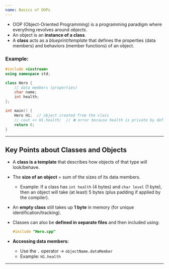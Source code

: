 ```yaml
---
name: Basics of OOPs
---
```



- OOP (Object-Oriented Programming) is a programming paradigm where everything revolves around _objects_.
- An object is an **instance of a class**.
- A **class** acts as a _blueprint/template_ that defines the properties (data members) and behaviors (member functions) of an object.
    

### Example:

```cpp
#include <iostream>
using namespace std;

class Hero {
    // data members (properties)
    char name;  
    int health; 
};

int main() {
    Hero H1;  // object created from the class
    // cout << H1.health;  // ❌ error because health is private by default
    return 0;
}
```

---

## Key Points about Classes and Objects

- A **class is a template** that describes how objects of that type will look/behave.

- The **size of an object** = sum of the sizes of its data members.

    - Example: If a class has `int health` (4 bytes) and `char level` (1 byte), then an object will take (at least) 5 bytes (plus padding if applied by the compiler).

- An **empty class** still takes up **1 byte** in memory (for unique identification/tracking).

- Classes can also be **defined in separate files** and then included using:
    ```cpp
    #include "Hero.cpp"
    ```
- **Accessing data members:**
    - Use the `.` operator → `objectName.dataMember`
    - Example: `H1.health`

---
